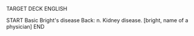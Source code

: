 TARGET DECK
ENGLISH

START
Basic
Bright's disease
Back: n. Kidney disease. [bright, name of a physician]
END
